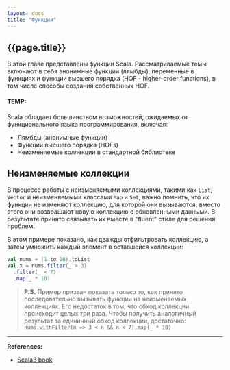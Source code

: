 ```yaml
---
layout: docs
title: "Функции"
---
```


## {{page.title}}

В этой главе представлены функции Scala. 
Рассматриваемые темы включают в себя анонимные функции (лямбды), переменные в функциях
и функции высшего порядка (HOF - higher-order functions), 
в том числе способы создания собственных HOF.


#### TEMP:

Scala обладает большинством возможностей, ожидаемых от функционального языка программирования, включая:
- Лямбды (анонимные функции)
- Функции высшего порядка (HOFs)
- Неизменяемые коллекции в стандартной библиотеке

## Неизменяемые коллекции

В процессе работы с неизменяемыми коллекциями, такими как `List`, `Vector` и неизменяемыми классами `Map` и `Set`, 
важно помнить, что их функции не изменяют коллекцию, для которой они вызываются; 
вместо этого они возвращают новую коллекцию с обновленными данными. 
В результате принято связывать их вместе в "fluent" стиле для решения проблем.

В этом примере показано, как дважды отфильтровать коллекцию, а затем умножить каждый элемент в оставшейся коллекции:

```scala mdoc
val nums = (1 to 10).toList
val x = nums.filter(_ > 3)
  .filter(_ < 7)
  .map(_ * 10)  
```

> **P.S.** Пример призван показать только то, как принято последовательно вызывать функции на неизменяемых коллекциях.
Его недостаток в том, что обход коллекции происходит целых три раза. 
Чтобы получить аналогичный результат за единичный обход коллекции, достаточно: 
`nums.withFilter(n => 3 < n && n < 7).map(_ * 10)`

---

**References:**
- [Scala3 book](https://docs.scala-lang.org/scala3/book/fun-intro.html)

